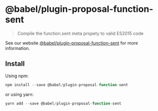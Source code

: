 # @babel/plugin-proposal-function-sent

> Compile the function.sent meta propety to valid ES2015 code

See our website [@babel/plugin-proposal-function-sent](https://new.babeljs.io/docs/en/next/babel-plugin-proposal-function-sent.html) for more information.

## Install

Using npm:

```js
npm install --save @babel/plugin-proposal-function-sent
```

or using yarn:

```js
yarn add --save @babel/plugin-proposal-function-sent
```
